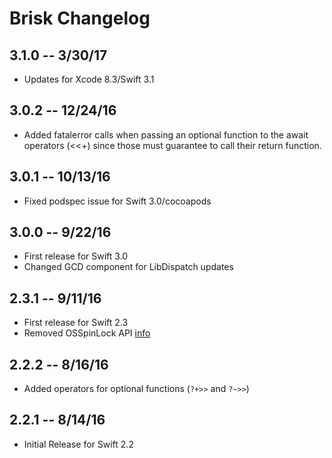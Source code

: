 # Brisk Changelog

## 3.1.0 -- 3/30/17

* Updates for Xcode 8.3/Swift 3.1

## 3.0.2 -- 12/24/16

* Added fatalerror calls when passing an optional function to the await operators (<<+) since those must guarantee to call their return function.

## 3.0.1 -- 10/13/16

* Fixed podspec issue for Swift 3.0/cocoapods

## 3.0.0 -- 9/22/16

* First release for Swift 3.0
* Changed GCD component for LibDispatch updates

## 2.3.1 -- 9/11/16

* First release for Swift 2.3
* Removed OSSpinLock API [info](http://engineering.postmates.com/Spinlocks-Considered-Harmful-On-iOS/)

## 2.2.2 -- 8/16/16

* Added operators for optional functions (```?+>>``` and ```?~>>```)

## 2.2.1 -- 8/14/16

* Initial Release for Swift 2.2
